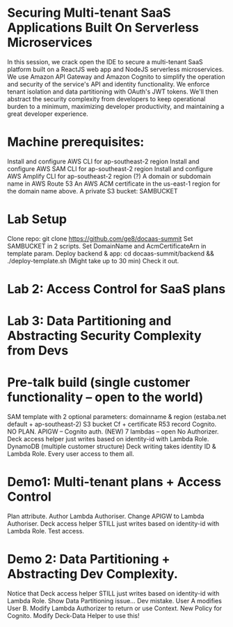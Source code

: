 # Securing Multi-tenant SaaS Applications Built On Serverless Microservices
In this session, we crack open the IDE to secure a multi-tenant SaaS platform built on a ReactJS web app and NodeJS serverless microservices. We use Amazon API Gateway and Amazon Cognito to simplify the operation and security of the service's API and identity functionality. We enforce tenant isolation and data partitioning with OAuth's JWT tokens. We'll then abstract the security complexity from developers to keep operational burden to a minimum, maximizing developer productivity, and maintaining a great developer experience.

# Machine prerequisites:
Install and configure AWS CLI for ap-southeast-2 region
Install and configure AWS SAM CLI for ap-southeast-2 region
Install and configure AWS Amplify CLI for ap-southeast-2 region (?)
A domain or subdomain name in AWS Route 53
An AWS ACM certificate in the us-east-1 region for the domain name above.
A private S3 bucket: SAMBUCKET

# Lab Setup
Clone repo: git clone https://github.com/ge8/docaas-summit
Set SAMBUCKET in 2 scripts.
Set DomainName and AcmCertificateArn in template param.
Deploy backend & app: cd docaas-summit/backend && ./deploy-template.sh (Might take up to 30 min)
Check it out.

# Lab 2: Access Control for SaaS plans


# Lab 3: Data Partitioning and Abstracting Security Complexity from Devs







# Pre-talk build (single customer functionality – open to the world)
SAM template with 2 optional parameters: domainname & region (estaba.net default + ap-southeast-2)
S3 bucket
Cf + certificate
R53 record
Cognito.
NO PLAN.
APIGW – Cognito auth. (NEW)
7 lambdas – open
No Authorizer.
Deck access helper just writes based on identity-id with Lambda Role.
DynamoDB (multiple customer structure) Deck writing takes identity ID & Lambda Role.
Every user access to them all.

# Demo1: Multi-tenant plans + Access Control
Plan attribute.
Author Lambda Authoriser.
Change APIGW to Lambda Authoriser.
Deck access helper STILL just writes based on identity-id with Lambda Role.
Test access.

# Demo 2: Data Partitioning + Abstracting Dev Complexity.
Notice that Deck access helper STILL just writes based on identity-id with Lambda Role.
Show Data Partitioning issue… Dev mistake. User A modifies User B.
Modify Lambda Authorizer to return or use Context.
New Policy for Cognito.
Modify Deck-Data Helper to use this!
